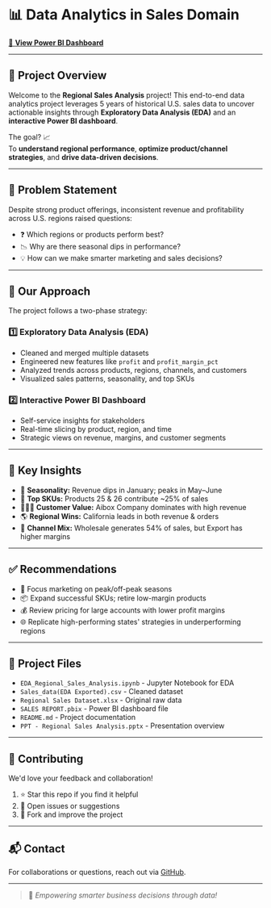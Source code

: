 # 📊 Data Analytics in Sales Domain

[🔗 **View Power BI Dashboard**](https://app.powerbi.com/view?r=eyJrIjoiMDBkZGQ5YzMtOTQ2YS00MGQ3LTgxN2YtNzU2MTE2NWMxNTBhIiwidCI6ImE2ZWY1YTM2LWUyYmYtNDI1Ni05ODAyLTA4MTA4ZWIwOTEzYSJ9)


---

## 📌 Project Overview

Welcome to the **Regional Sales Analysis** project! This end-to-end data analytics project leverages 5 years of historical U.S. sales data to uncover actionable insights through **Exploratory Data Analysis (EDA)** and an **interactive Power BI dashboard**.

The goal? 📈  
To **understand regional performance**, **optimize product/channel strategies**, and **drive data-driven decisions**.

---

## 🧩 Problem Statement

Despite strong product offerings, inconsistent revenue and profitability across U.S. regions raised questions:
- ❓ Which regions or products perform best?
- 📉 Why are there seasonal dips in performance?
- 💡 How can we make smarter marketing and sales decisions?

---

## 🧠 Our Approach

The project follows a two-phase strategy:

### 1️⃣ Exploratory Data Analysis (EDA)
- Cleaned and merged multiple datasets
- Engineered new features like `profit` and `profit_margin_pct`
- Analyzed trends across products, regions, channels, and customers
- Visualized sales patterns, seasonality, and top SKUs

### 2️⃣ Interactive Power BI Dashboard
- Self-service insights for stakeholders
- Real-time slicing by product, region, and time
- Strategic views on revenue, margins, and customer segments

---

## 📌 Key Insights

- 📅 **Seasonality:** Revenue dips in January; peaks in May–June
- 💼 **Top SKUs:** Products 25 & 26 contribute ~25% of sales
- 🧑‍🤝‍🧑 **Customer Value:** Aibox Company dominates with high revenue
- 🌎 **Regional Wins:** California leads in both revenue & orders
- 🔄 **Channel Mix:** Wholesale generates 54% of sales, but Export has higher margins

---

## ✅ Recommendations

- 🎯 Focus marketing on peak/off-peak seasons
- 📦 Expand successful SKUs; retire low-margin products
- 💰 Review pricing for large accounts with lower profit margins
- 🌐 Replicate high-performing states' strategies in underperforming regions

---

## 📂 Project Files

- `EDA_Regional_Sales_Analysis.ipynb` - Jupyter Notebook for EDA
- `Sales_data(EDA Exported).csv` - Cleaned dataset
- `Regional Sales Dataset.xlsx` - Original raw data
- `SALES REPORT.pbix` - Power BI dashboard file
- `README.md` - Project documentation
- `PPT - Regional Sales Analysis.pptx` - Presentation overview

---

## 🤝 Contributing

We'd love your feedback and collaboration!

1. ⭐ Star this repo if you find it helpful  
2. 📝 Open issues or suggestions  
3. 🔁 Fork and improve the project  

---

## 📬 Contact

For collaborations or questions, reach out via [GitHub](https://github.com/prathmkapde17).

---

> 🚀 *Empowering smarter business decisions through data!*


